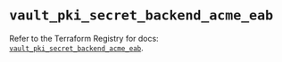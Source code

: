 # `vault_pki_secret_backend_acme_eab`

Refer to the Terraform Registry for docs: [`vault_pki_secret_backend_acme_eab`](https://registry.terraform.io/providers/hashicorp/vault/5.2.1/docs/resources/pki_secret_backend_acme_eab).
